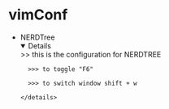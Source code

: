 # vimConf

<ul>
  <li>NERDTree
    <details open>
      >> this is the configuration for NERDTREE   

      >>> to toggle "F6"  

      >>> to switch window shift + w  

    </details>
  </li>
</ul>
  
